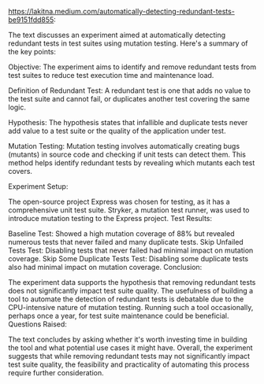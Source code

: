 https://lakitna.medium.com/automatically-detecting-redundant-tests-be9151fdd855:


The text discusses an experiment aimed at automatically detecting redundant tests in test suites using mutation testing. Here's a summary of the key points:

Objective: The experiment aims to identify and remove redundant tests from test suites to reduce test execution time and maintenance load.

Definition of Redundant Test: A redundant test is one that adds no value to the test suite and cannot fail, or duplicates another test covering the same logic.

Hypothesis: The hypothesis states that infallible and duplicate tests never add value to a test suite or the quality of the application under test.

Mutation Testing: Mutation testing involves automatically creating bugs (mutants) in source code and checking if unit tests can detect them. This method helps identify redundant tests by revealing which mutants each test covers.

Experiment Setup:

The open-source project Express was chosen for testing, as it has a comprehensive unit test suite.
Stryker, a mutation test runner, was used to introduce mutation testing to the Express project.
Test Results:

Baseline Test: Showed a high mutation coverage of 88% but revealed numerous tests that never failed and many duplicate tests.
Skip Unfailed Tests Test: Disabling tests that never failed had minimal impact on mutation coverage.
Skip Some Duplicate Tests Test: Disabling some duplicate tests also had minimal impact on mutation coverage.
Conclusion:

The experiment data supports the hypothesis that removing redundant tests does not significantly impact test suite quality.
The usefulness of building a tool to automate the detection of redundant tests is debatable due to the CPU-intensive nature of mutation testing.
Running such a tool occasionally, perhaps once a year, for test suite maintenance could be beneficial.
Questions Raised:

The text concludes by asking whether it's worth investing time in building the tool and what potential use cases it might have.
Overall, the experiment suggests that while removing redundant tests may not significantly impact test suite quality, the feasibility and practicality of automating this process require further consideration.